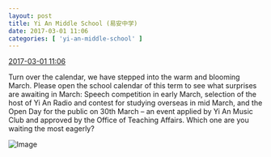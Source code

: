 ```yaml
---
layout: post
title: Yi An Middle School (易安中学)
date: 2017-03-01 11:06
categories: [ 'yi-an-middle-school' ]
---
```


<div class="weibo-info">
  <a href="http://weibo.com/6074218720/ExKLwEJ6I">2017-03-01 11:06</a>
</div>

Turn over the calendar, we have stepped into the warm and blooming March. Please open the school calendar of this term to see what surprises are awaiting in March: Speech competition in early March, selection of the host of Yi An Radio and contest for studying overseas in mid March, and the Open Day for the public on 30th March – an event applied by Yi An Music Club and approved by the Office of Teaching Affairs. Which one are you waiting the most eagerly?

<!-- more -->

![Image](http://wx2.sinaimg.cn/mw690/006D4NLGgy1fd75lcbc5dg30m80llt8s.gif)
